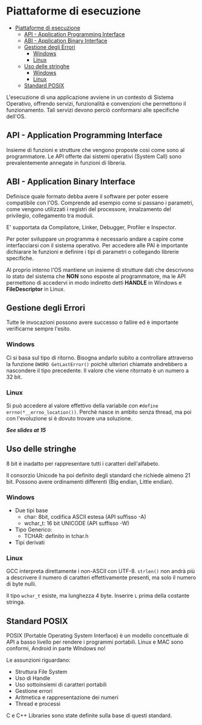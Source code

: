 # Piattaforme di esecuzione

- [Piattaforme di esecuzione](#Piattaforme-di-esecuzione)
  - [API - Application Programming Interface](#API---Application-Programming-Interface)
  - [ABI - Application Binary Interface](#ABI---Application-Binary-Interface)
  - [Gestione degli Errori](#Gestione-degli-Errori)
    - [Windows](#Windows)
    - [Linux](#Linux)
  - [Uso delle stringhe](#Uso-delle-stringhe)
    - [Windows](#Windows-1)
    - [Linux](#Linux-1)
  - [Standard POSIX](#Standard-POSIX)

L'esecuzione di una applicazione avviene in un contesto di Sistema Operativo, offrendo servizi, funzionalità e convenzioni che permettono il funzionamento.
Tali servizi devono perciò conformarsi alle specifiche dell'OS.

## API - Application Programming Interface

Insieme di funzioni e strutture che vengono proposte così come sono al programmatore. Le API offerte dai sistemi operativi (System Call) sono prevalentemente annegate in funzioni di libreria.

## ABI - Application Binary Interface

Definisce quale formato debba avere il software per poter essere compatibile con l'OS. Comprende ad esempio come si passano i parametri, come vengono utilizzati i registri del processore, innalzamento del privilegio, collegamento tra moduli.

E' supportata da Compilatore, Linker, Debugger, Profiler e Inspector.

Per poter sviluppare un programma è necessario andare a capire come interfacciarsi con il sistema operativo. Per accedere alle PAI è importante dichiarare le funzioni e definire i tipi di parametri o collegando librerie specifiche.

Al proprio interno l'OS mantiene un insieme di strutture dati che descrivono lo stato del sistema che **NON** sono esposte al programmatore, ma le API permettono di accedervi in modo indiretto detti **HANDLE** in Windows e **FileDescriptor** in Linux.

## Gestione degli Errori

Tutte le invocazioni possono avere successo o fallire ed è importante verificarne sempre l'esito.

### Windows

Ci si basa sul tipo di ritorno. Bisogna andarlo subito a controllare attraverso la funzione `DWORD GetLastError()` poichè ulteriori chiamate andrebbero a nascondere il tipo precedente. Il valore che viene ritornato è un numero a 32 bit.

### Linux

Si può accedere al valore effettivo della variabile con `#define errno(*__errno_location())`. Perchè nasce in ambito senza thread, ma poi con l'evoluzione si è dovuto trovare una soluzione.

***See slides at 15***

## Uso delle stringhe

8 bit è inadatto per rappresentare tutti i caratteri dell'alfabeto.

Il consorzio Unicode ha poi definito degli standard che richiede almeno 21 bit. Possono avere ordinamenti differenti (Big endian, Little endian).

### Windows

- Due tipi base
  - char: 8bit, codifica ASCII estesa (API suffisso -A)
  - wchar_t: 16 bit UNICODE (API suffisso -W)
- Tipo Generico:
  - TCHAR: definito in tchar.h
- Tipi derivati

### Linux

GCC interpreta direttamente i non-ASCII con UTF-8. `strlen()` non andrà più a descrivere il numero di caratteri effettivamente presenti, ma solo il numero di byte nulli.

Il tipo `wchar_t` esiste, ma lunghezza 4 byte. Inserire `L` prima della costante stringa.

## Standard POSIX

POSIX (Portable Operating System Interface) è un modello concettuale di API a basso livello per rendere i programmi portabili. Linux e MAC sono conformi, Android in parte WIndows no!

Le assunzioni riguardano:

- Struttura File System
- Uso di Handle
- Uso sottoinsiemi di caratteri portabili
- Gestione errori
- Aritmetica e rappresentazione dei numeri
- Thread e processi

C e C++ Libraries sono state definite sulla base di questi standard.